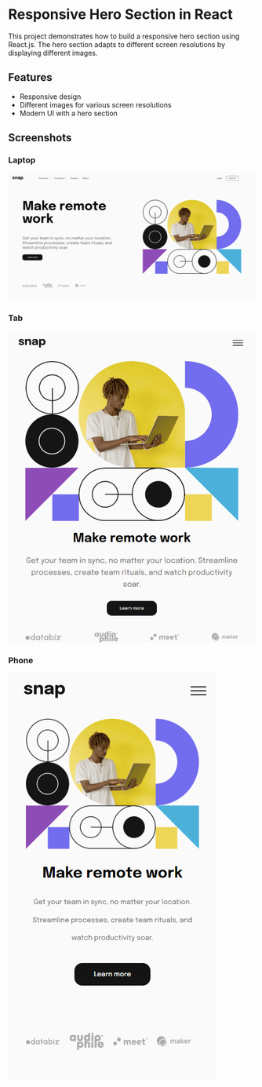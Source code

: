 # Responsive Hero Section in React

This project demonstrates how to build a responsive hero section using React.js. The hero section adapts to different screen resolutions by displaying different images.

## Features

- Responsive design
- Different images for various screen resolutions
- Modern UI with a hero section

## Screenshots

### Laptop

![Laptop](screenshots/laptop.png)

### Tab

![Tab](screenshots/tab.png)

### Phone

![phone](screenshots/phone.png)
